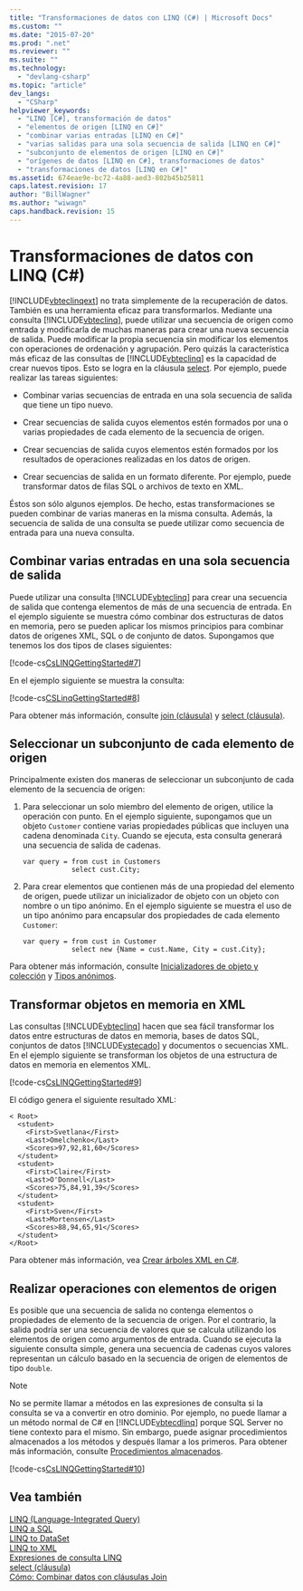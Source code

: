 ```yaml
---
title: "Transformaciones de datos con LINQ (C#) | Microsoft Docs"
ms.custom: ""
ms.date: "2015-07-20"
ms.prod: ".net"
ms.reviewer: ""
ms.suite: ""
ms.technology: 
  - "devlang-csharp"
ms.topic: "article"
dev_langs: 
  - "CSharp"
helpviewer_keywords: 
  - "LINQ [C#], transformación de datos"
  - "elementos de origen [LINQ en C#]"
  - "combinar varias entradas [LINQ en C#]"
  - "varias salidas para una sola secuencia de salida [LINQ en C#]"
  - "subconjunto de elementos de origen [LINQ en C#]"
  - "orígenes de datos [LINQ en C#], transformaciones de datos"
  - "transformaciones de datos [LINQ en C#]"
ms.assetid: 674eae9e-bc72-4a88-aed3-802b45b25811
caps.latest.revision: 17
author: "BillWagner"
ms.author: "wiwagn"
caps.handback.revision: 15
---
```

# Transformaciones de datos con LINQ (C#)
[!INCLUDE[vbteclinqext](../../../../csharp/getting-started/includes/vbteclinqext-md.md)] no trata simplemente de la recuperación de datos.  También es una herramienta eficaz para transformarlos.  Mediante una consulta [!INCLUDE[vbteclinq](../../../../csharp/includes/vbteclinq-md.md)], puede utilizar una secuencia de origen como entrada y modificarla de muchas maneras para crear una nueva secuencia de salida.  Puede modificar la propia secuencia sin modificar los elementos con operaciones de ordenación y agrupación. Pero quizás la característica más eficaz de las consultas de [!INCLUDE[vbteclinq](../../../../csharp/includes/vbteclinq-md.md)] es la capacidad de crear nuevos tipos.  Esto se logra en la cláusula [select](../../../../csharp/language-reference/keywords/select-clause.md).  Por ejemplo, puede realizar las tareas siguientes:  
  
-   Combinar varias secuencias de entrada en una sola secuencia de salida que tiene un tipo nuevo.  
  
-   Crear secuencias de salida cuyos elementos estén formados por una o varias propiedades de cada elemento de la secuencia de origen.  
  
-   Crear secuencias de salida cuyos elementos estén formados por los resultados de operaciones realizadas en los datos de origen.  
  
-   Crear secuencias de salida en un formato diferente.  Por ejemplo, puede transformar datos de filas SQL o archivos de texto en XML.  
  
 Éstos son sólo algunos ejemplos.  De hecho, estas transformaciones se pueden combinar de varias maneras en la misma consulta.  Además, la secuencia de salida de una consulta se puede utilizar como secuencia de entrada para una nueva consulta.  
  
## Combinar varias entradas en una sola secuencia de salida  
 Puede utilizar una consulta [!INCLUDE[vbteclinq](../../../../csharp/includes/vbteclinq-md.md)] para crear una secuencia de salida que contenga elementos de más de una secuencia de entrada.  En el ejemplo siguiente se muestra cómo combinar dos estructuras de datos en memoria, pero se pueden aplicar los mismos principios para combinar datos de orígenes XML, SQL o de conjunto de datos.  Supongamos que tenemos los dos tipos de clases siguientes:  
  
 [!code-cs[CsLINQGettingStarted#7](../../../../csharp/programming-guide/concepts/linq/codesnippet/csharp/GettingStarted/Class1.cs#7)]  
  
 En el ejemplo siguiente se muestra la consulta:  
  
 [!code-cs[CSLinqGettingStarted#8](../../../../csharp/programming-guide/concepts/linq/codesnippet/csharp/GettingStarted/Class1.cs#8)]  
  
 Para obtener más información, consulte [join \(cláusula\)](../../../../csharp/language-reference/keywords/join-clause.md) y [select \(cláusula\)](../../../../csharp/language-reference/keywords/select-clause.md).  
  
## Seleccionar un subconjunto de cada elemento de origen  
 Principalmente existen dos maneras de seleccionar un subconjunto de cada elemento de la secuencia de origen:  
  
1.  Para seleccionar un solo miembro del elemento de origen, utilice la operación con punto.  En el ejemplo siguiente, supongamos que un objeto `Customer` contiene varias propiedades públicas que incluyen una cadena denominada `City`.  Cuando se ejecuta, esta consulta generará una secuencia de salida de cadenas.  
  
    ```  
    var query = from cust in Customers  
                select cust.City;  
    ```  
  
2.  Para crear elementos que contienen más de una propiedad del elemento de origen, puede utilizar un inicializador de objeto con un objeto con nombre o un tipo anónimo.  En el ejemplo siguiente se muestra el uso de un tipo anónimo para encapsular dos propiedades de cada elemento `Customer`:  
  
    ```  
    var query = from cust in Customer  
                select new {Name = cust.Name, City = cust.City};  
    ```  
  
 Para obtener más información, consulte [Inicializadores de objeto y colección](../../../../csharp/programming-guide/classes-and-structs/object-and-collection-initializers.md) y [Tipos anónimos](../../../../csharp/programming-guide/classes-and-structs/anonymous-types.md).  
  
## Transformar objetos en memoria en XML  
 Las consultas [!INCLUDE[vbteclinq](../../../../csharp/includes/vbteclinq-md.md)] hacen que sea fácil transformar los datos entre estructuras de datos en memoria, bases de datos SQL, conjuntos de datos [!INCLUDE[vstecado](../../../../csharp/programming-guide/concepts/linq/includes/vstecado-md.md)] y documentos o secuencias XML.  En el ejemplo siguiente se transforman los objetos de una estructura de datos en memoria en elementos XML.  
  
 [!code-cs[CsLINQGettingStarted#9](../../../../csharp/programming-guide/concepts/linq/codesnippet/csharp/GettingStarted/Class1.cs#9)]  
  
 El código genera el siguiente resultado XML:  
  
```  
< Root>  
  <student>  
    <First>Svetlana</First>  
    <Last>Omelchenko</Last>  
    <Scores>97,92,81,60</Scores>  
  </student>  
  <student>  
    <First>Claire</First>  
    <Last>O'Donnell</Last>  
    <Scores>75,84,91,39</Scores>  
  </student>  
  <student>  
    <First>Sven</First>  
    <Last>Mortensen</Last>  
    <Scores>88,94,65,91</Scores>  
  </student>  
</Root>  
```  
  
 Para obtener más información, vea [Crear árboles XML en C\#](../Topic/Creating%20XML%20Trees%20in%20C%23%20\(LINQ%20to%20XML\)1.md).  
  
## Realizar operaciones con elementos de origen  
 Es posible que una secuencia de salida no contenga elementos o propiedades de elemento de la secuencia de origen.  Por el contrario, la salida podría ser una secuencia de valores que se calcula utilizando los elementos de origen como argumentos de entrada.  Cuando se ejecuta la siguiente consulta simple, genera una secuencia de cadenas cuyos valores representan un cálculo basado en la secuencia de origen de elementos de tipo `double`.  
  
> [!NOTE]
>  No se permite llamar a métodos en las expresiones de consulta si la consulta se va a convertir en otro dominio.  Por ejemplo, no puede llamar a un método normal de C\# en [!INCLUDE[vbtecdlinq](../../../../csharp/includes/vbtecdlinq-md.md)] porque SQL Server no tiene contexto para el mismo.  Sin embargo, puede asignar procedimientos almacenados a los métodos y después llamar a los primeros.  Para obtener más información, consulte [Procedimientos almacenados](../Topic/Stored%20Procedures.md).  
  
 [!code-cs[CsLINQGettingStarted#10](../../../../csharp/programming-guide/concepts/linq/codesnippet/csharp/GettingStarted/Class1.cs#10)]  
  
## Vea también  
 [LINQ \(Language\-Integrated Query\)](../Topic/LINQ%20\(Language-Integrated%20Query\).md)   
 [LINQ a SQL](../Topic/LINQ%20to%20SQL.md)   
 [LINQ to DataSet](../Topic/LINQ%20to%20DataSet.md)   
 [LINQ to XML](../../../../visual-basic/programming-guide/concepts/linq/linq-to-xml.md)   
 [Expresiones de consulta LINQ](../../../../csharp/programming-guide/linq-query-expressions/index.md)   
 [select \(cláusula\)](../../../../csharp/language-reference/keywords/select-clause.md)   
 [Cómo: Combinar datos con cláusulas Join](../../../../visual-basic/programming-guide/language-features/linq/how-to-combine-data-with-linq-by-using-joins.md)
